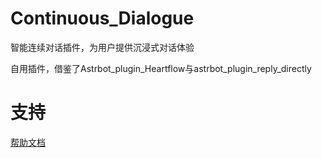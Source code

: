 # Continuous_Dialogue

智能连续对话插件，为用户提供沉浸式对话体验

自用插件，借鉴了Astrbot_plugin_Heartflow与astrbot_plugin_reply_directly

# 支持

[帮助文档](https://astrbot.app)

